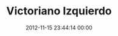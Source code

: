 ---
title: "Victoriano Izquierdo"
date: 2012-11-15 23:44:14 00:00
permalink: /victoriano
twitter: ""
likes: [1480]
id: 1561
gravatar: "http://www.gravatar.com/avatar/74abc18cf25158eb6a238adcd7b1e108"
---